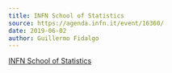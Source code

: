 ```yaml
---
title: INFN School of Statistics
source: https://agenda.infn.it/event/16360/
date: 2019-06-02
author: Guillermo Fidalgo
---
```

[INFN School of Statistics](https://agenda.infn.it/event/16360/)
